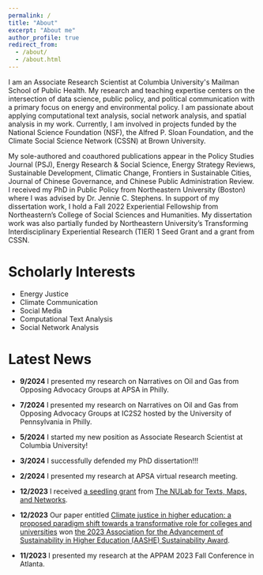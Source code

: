 ```yaml
---
permalink: /
title: "About"
excerpt: "About me"
author_profile: true
redirect_from: 
  - /about/
  - /about.html
---
```


I am an Associate Research Scientist at Columbia University's Mailman School of Public Health. My research and teaching expertise centers on the intersection of data science, public policy, and political communication with a
primary focus on energy and environmental policy. I am passionate about applying computational text analysis, social network analysis, and spatial analysis in my work. Currently, I am involved in projects funded by the National Science Foundation (NSF), the Alfred P. Sloan Foundation, and the Climate Social Science Network (CSSN) at Brown University.

My sole-authored and coauthored publications appear in the Policy Studies Journal (PSJ), Energy Research & Social Science, Energy Strategy Reviews, Sustainable Development, Climatic Change, Frontiers in Sustainable Cities, Journal of Chinese Governance, and Chinese Public Administration Review. I received my PhD in Public Policy from Northeastern University (Boston) where I was advised by Dr. Jennie C. Stephens. In support of my dissertation work, I hold a Fall 2022 Experiential Fellowship from Northeastern’s College of Social Sciences and Humanities. My dissertation work was also partially funded by Northeastern University’s Transforming Interdisciplinary Experiential Research (TIER) 1 Seed Grant and a grant from CSSN.

Scholarly Interests
======
- Energy Justice
- Climate Communication
- Social Media
- Computational Text Analysis
- Social Network Analysis

Latest News
======
- **9/2024** I presented my research on Narratives on Oil and Gas from Opposing Advocacy Groups at APSA in Philly.
  
- **7/2024** I presented my research on Narratives on Oil and Gas from Opposing Advocacy Groups at IC2S2 hosted by the University of Pennsylvania in Philly.
  
- **5/2024** I started my new position as Associate Research Scientist at Columbia University!
  
- **3/2024** I successfully defended my PhD dissertation!!!

- **2/2024** I presented my research at APSA virtual research meeting.

- **12/2023** I received [a seedling grant](https://cssh.northeastern.edu/nulab/fall-23-grants/) from [The NULab for Texts, Maps, and Networks](https://cssh.northeastern.edu/nulab/).

- **12/2023** Our paper entitled [Climate justice in higher education: a proposed paradigm shift towards a transformative role for colleges and universities](https://link.springer.com/article/10.1007/s10584-023-03486-4) won [the 2023 Association for the Advancement of Sustainability in Higher Education (AASHE) Sustainability Award](https://www.aashe.org/get-involved/awards/winners/).
  
- **11/2023** I presented my research at the APPAM 2023 Fall Conference in Atlanta.
